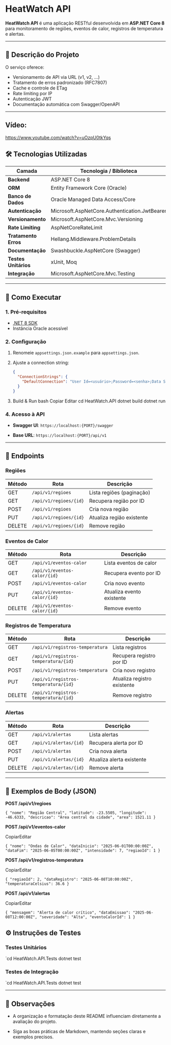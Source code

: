 # HeatWatch API

**HeatWatch API** é uma aplicação RESTful desenvolvida em **ASP.NET Core 8** para monitoramento de regiões, eventos de calor, registros de temperatura e alertas.

---

## 📖 Descrição do Projeto

O serviço oferece:

- Versionamento de API via URL (v1, v2, …)  
- Tratamento de erros padronizado (RFC7807)  
- Cache e controle de ETag  
- Rate limiting por IP  
- Autenticação JWT  
- Documentação automática com Swagger/OpenAPI  

---

## Vídeo:
https://www.youtube.com/watch?v=uOzpU0tkYqs

## 🛠 Tecnologias Utilizadas

| Camada           | Tecnologia / Biblioteca                                       |
| ---------------- | ------------------------------------------------------------- |
| **Backend**      | ASP.NET Core 8                                                |
| **ORM**          | Entity Framework Core (Oracle)                                |
| **Banco de Dados** | Oracle Managed Data Access/Core                             |
| **Autenticação** | Microsoft.AspNetCore.Authentication.JwtBearer                |
| **Versionamento**| Microsoft.AspNetCore.Mvc.Versioning                           |
| **Rate Limiting**| AspNetCoreRateLimit                                           |
| **Tratamento Erros** | Hellang.Middleware.ProblemDetails                        |
| **Documentação** | Swashbuckle.AspNetCore (Swagger)                              |
| **Testes Unitários** | xUnit, Moq                                               |
| **Integração**   | Microsoft.AspNetCore.Mvc.Testing                              |

---

## 🚀 Como Executar

### 1. Pré-requisitos

- [.NET 8 SDK](https://dotnet.microsoft.com/download)  
- Instância Oracle acessível  

### 2. Configuração

1. Renomeie `appsettings.json.example` para `appsettings.json`.  
2. Ajuste a connection string:

   ```json
   {
     "ConnectionStrings": {
       "DefaultConnection": "User Id=<usuário>;Password=<senha>;Data Source=<host>:<porta>/<serviço>"
     }
   }
3. Build & Run
bash
Copiar
Editar
cd HeatWatch.API
dotnet build
dotnet run

### 4\. Acesso à API

-   **Swagger UI**: `https://localhost:{PORT}/swagger`

-   **Base URL**: `https://localhost:{PORT}/api/v1`

* * * * *

📡 Endpoints
------------

### Regiões

| Método | Rota | Descrição |
| --- | --- | --- |
| GET | `/api/v1/regioes` | Lista regiões (paginação) |
| GET | `/api/v1/regioes/{id}` | Recupera região por ID |
| POST | `/api/v1/regioes` | Cria nova região |
| PUT | `/api/v1/regioes/{id}` | Atualiza região existente |
| DELETE | `/api/v1/regioes/{id}` | Remove região |

### Eventos de Calor

| Método | Rota | Descrição |
| --- | --- | --- |
| GET | `/api/v1/eventos-calor` | Lista eventos de calor |
| GET | `/api/v1/eventos-calor/{id}` | Recupera evento por ID |
| POST | `/api/v1/eventos-calor` | Cria novo evento |
| PUT | `/api/v1/eventos-calor/{id}` | Atualiza evento existente |
| DELETE | `/api/v1/eventos-calor/{id}` | Remove evento |

### Registros de Temperatura

| Método | Rota | Descrição |
| --- | --- | --- |
| GET | `/api/v1/registros-temperatura` | Lista registros |
| GET | `/api/v1/registros-temperatura/{id}` | Recupera registro por ID |
| POST | `/api/v1/registros-temperatura` | Cria novo registro |
| PUT | `/api/v1/registros-temperatura/{id}` | Atualiza registro existente |
| DELETE | `/api/v1/registros-temperatura/{id}` | Remove registro |

### Alertas

| Método | Rota | Descrição |
| --- | --- | --- |
| GET | `/api/v1/alertas` | Lista alertas |
| GET | `/api/v1/alertas/{id}` | Recupera alerta por ID |
| POST | `/api/v1/alertas` | Cria nova alerta |
| PUT | `/api/v1/alertas/{id}` | Atualiza alerta existente |
| DELETE | `/api/v1/alertas/{id}` | Remove alerta |

* * * * *

📄 Exemplos de Body (JSON)
--------------------------

**POST /api/v1/regioes**





`{
  "nome": "Região Central",
  "latitude": -23.5505,
  "longitude": -46.6333,
  "descricao": "Área central da cidade",
  "area": 1521.11
}`

**POST /api/v1/eventos-calor**



CopiarEditar

`{
  "nome": "Ondas de Calor",
  "dataInicio": "2025-06-01T00:00:00Z",
  "dataFim": "2025-06-05T00:00:00Z",
  "intensidade": 7,
  "regiaoId": 1
}`

**POST /api/v1/registros-temperatura**



CopiarEditar

`{
  "regiaoId": 2,
  "dataRegistro": "2025-06-08T10:00:00Z",
  "temperaturaCelsius": 36.6
}`

**POST /api/v1/alertas**



CopiarEditar

`{
  "mensagem": "Alerta de calor crítico",
  "dataEmissao": "2025-06-08T12:00:00Z",
  "severidade": "Alta",
  "eventoCalorId": 1
}`



⚙️ Instruções de Testes
-----------------------

### Testes Unitários



`cd HeatWatch.API.Tests
dotnet test

### Testes de Integração


`cd HeatWatch.API.Tests
dotnet test 

* * * * *

📌 Observações
--------------

-   A organização e formatação deste README influenciam diretamente a avaliação do projeto.

-   Siga as boas práticas de Markdown, mantendo seções claras e exemplos precisos.

